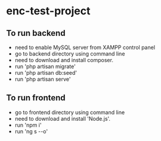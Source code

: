 # enc-test-project

## To run backend
   - need to enable MySQL server from XAMPP control panel
   - go to backend directory using command line
   - need to download and install composer.
   - run 'php artisan migrate'
   - run 'php artisan db:seed'
   - run 'php artisan serve'

## To run frontend
   - go to frontend directory using command line
   - need to download and install 'Node.js'.
   - run 'npm i'
   - run 'ng s --o'
